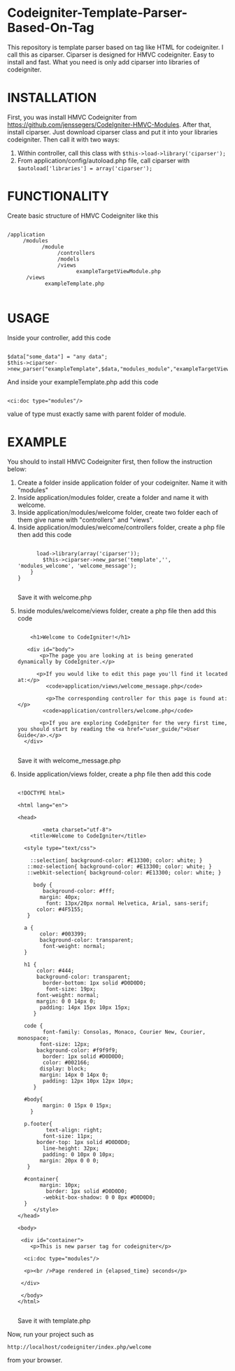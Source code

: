 Codeigniter-Template-Parser-Based-On-Tag
========================================

This repository is template parser based on tag like HTML for codeigniter. I call this as ciparser. Ciparser is designed for HMVC codeigniter. Easy to install and fast. What you need is only add ciparser into libraries of codeigniter.


INSTALLATION
============

First, you was install HMVC Codeigniter from https://github.com/jenssegers/CodeIgniter-HMVC-Modules. After that, install ciparser. Just download ciparser class and put it into your libraries codeigniter. Then call it with two ways:
<ol>
<li>Within controller, call this class with <code>$this->load->library('ciparser');</code></li>
<li>From application/config/autoload.php file, call ciparser with <code>$autoload['libraries'] = array('ciparser');</code></li>
</ol>

FUNCTIONALITY
=============

Create basic structure of HMVC Codeigniter like this

<pre>
<code>
/application
     /modules
           /module
                /controllers
                /models
                /views
                      exampleTargetViewModule.php
      /views
            exampleTemplate.php
</code>
</pre>

            
USAGE
=====

Inside your controller, add this code 

<pre><code>
$data["some_data"] = "any data";
$this->ciparser->new_parser("exampleTemplate",$data,"modules_module","exampleTargetViewModule");
</code></pre>

And inside your exampleTemplate.php add this code

<pre><code>
&lt;ci:doc type="modules"/&gt;
</code></pre>

value of type must exactly same with parent folder of module.


EXAMPLE
=======

You should to install HMVC Codeigniter first, then follow the instruction below:
<ol>
<li>Create a folder inside application folder of your codeigniter. Name it with "modules"</li>
<li>Inside application/modules folder, create a folder and name it with welcome.</li>
<li>Inside application/modules/welcome folder, create two folder each of them give name with "controllers" and "views".</li>
<li>Inside application/modules/welcome/controllers folder, create a php file then add this code

   <pre><code>
      <?php if ( ! defined('BASEPATH')) exit('No direct script access allowed');
class Welcome extends CI_Controller {
	public function index()
	{
		$this->load->library(array('ciparser'));
		$this->ciparser->new_parse('template','', 'modules_welcome', 'welcome_message');
	}
}
   </code></pre>
   
   Save it with welcome.php</li>
<li>Inside modules/welcome/views folder, create a php file then add this code

  <pre><code>
	&lt;h1&gt;Welcome to CodeIgniter!&lt;/h1&gt;<br /> <br /> 	&lt;div id=&quot;body&quot;&gt;<br /> 		&lt;p&gt;The page you are looking at is being generated dynamically by CodeIgniter.&lt;/p&gt;<br /> <br /> 		&lt;p&gt;If you would like to edit this page you'll find it located at:&lt;/p&gt;<br /> 		&lt;code&gt;application/views/welcome_message.php&lt;/code&gt;<br /> <br /> 		&lt;p&gt;The corresponding controller for this page is found at:&lt;/p&gt;<br /> 		&lt;code&gt;application/controllers/welcome.php&lt;/code&gt;<br /> <br /> 		&lt;p&gt;If you are exploring CodeIgniter for the very first time, you should start by reading the &lt;a href=&quot;user_guide/&quot;&gt;User Guide&lt;/a&gt;.&lt;/p&gt;<br /> 	&lt;/div&gt;
	</code></pre>
  
   Save it with welcome_message.php</li>
<li>Inside application/views folder, create a php file then add this code 
  
   <pre><code>
&lt;!DOCTYPE html&gt;<br /> 
&lt;html lang=&quot;en&quot;&gt;<br /> 
&lt;head&gt;<br/>
        &lt;meta charset=&quot;utf-8&quot;&gt;<br /> 	&lt;title&gt;Welcome to CodeIgniter&lt;/title&gt;<br /> <br /> 	&lt;style type=&quot;text/css&quot;&gt;<br /> <br /> 	::selection{ background-color: #E13300; color: white; }<br /> 	::moz-selection{ background-color: #E13300; color: white; }<br /> 	::webkit-selection{ background-color: #E13300; color: white; }<br /> <br /> 	body {<br /> 		background-color: #fff;<br /> 		margin: 40px;<br /> 		font: 13px/20px normal Helvetica, Arial, sans-serif;<br /> 		color: #4F5155;<br /> 	}<br /> <br /> 	a {<br /> 		color: #003399;<br /> 		background-color: transparent;<br /> 		font-weight: normal;<br /> 	}<br /> <br /> 	h1 {<br /> 		color: #444;<br /> 		background-color: transparent;<br /> 		border-bottom: 1px solid #D0D0D0;<br /> 		font-size: 19px;<br /> 		font-weight: normal;<br /> 		margin: 0 0 14px 0;<br /> 		padding: 14px 15px 10px 15px;<br /> 	}<br /> <br /> 	code {<br /> 		font-family: Consolas, Monaco, Courier New, Courier, monospace;<br /> 		font-size: 12px;<br /> 		background-color: #f9f9f9;<br /> 		border: 1px solid #D0D0D0;<br /> 		color: #002166;<br /> 		display: block;<br /> 		margin: 14px 0 14px 0;<br /> 		padding: 12px 10px 12px 10px;<br /> 	}<br /> <br /> 	#body{<br /> 		margin: 0 15px 0 15px;<br /> 	}<br /> 	<br /> 	p.footer{<br /> 		text-align: right;<br /> 		font-size: 11px;<br /> 		border-top: 1px solid #D0D0D0;<br /> 		line-height: 32px;<br /> 		padding: 0 10px 0 10px;<br /> 		margin: 20px 0 0 0;<br /> 	}<br /> 	<br /> 	#container{<br /> 		margin: 10px;<br /> 		border: 1px solid #D0D0D0;<br /> 		-webkit-box-shadow: 0 0 8px #D0D0D0;<br /> 	}<br /> 	&lt;/style&gt;
&lt;/head&gt;<br/>
&lt;body&gt;<br /> <br /> &lt;div id=&quot;container&quot;&gt;<br /> 	&lt;p&gt;This is new parser tag for codeigniter&lt;/p&gt;<br /> 	<br /> 	&lt;ci:doc type=&quot;modules&quot;/&gt;<br /> 	<br /> 	&lt;p&gt;&lt;br /&gt;Page rendered in {elapsed_time} seconds&lt;/p&gt;<br /> <br /> &lt;/div&gt;<br /> <br /> &lt;/body&gt;
&lt;/html&gt;
   </code></pre>

   Save it with template.php</li>
</ol>

Now, run your project such as <pre><code>http://localhost/codeigniter/index.php/welcome</code></pre> from your browser.
